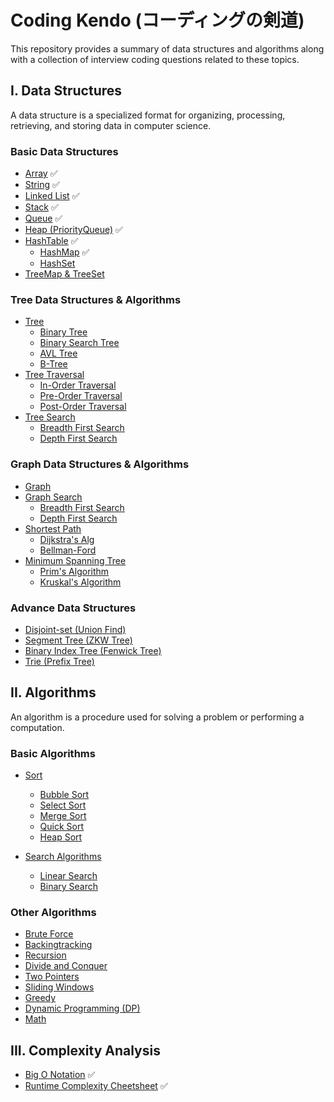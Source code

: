 # Coding Kendo (コーディングの剣道)

This repository provides a summary of data structures and algorithms along with a collection of interview coding questions related to these topics.

## I. Data Structures

A data structure is a specialized format for organizing, processing, retrieving, and storing data in computer science.

### Basic Data Structures
- [Array](./data_structures/basic/array.md) ✅
- [String](./data_structures/basic/string.md) ✅
- [Linked List](./data_structures/basic/linkedlist.md) ✅
- [Stack](./data_structures/basic/stack.md) ✅
- [Queue](./data_structures/basic/queue.md) ✅
- [Heap (PriorityQueue)](./data_structures/basic/heap.md) ✅
- [HashTable](./data_structures/basic/hashtable.md) ✅
  - [HashMap](./data_structures/basic/hashmap.md) ✅
  - [HashSet](./data_structures/basic/hashset.md)
- [TreeMap & TreeSet](./data_structures/basic/treemap.md)

### Tree Data Structures & Algorithms
- [Tree](./data_structures/tree/tree.md)
  - [Binary Tree](./data_structures/tree/tree.md)
  - [Binary Search Tree](./data_structures/tree/binary_search_tree.md)
  - [AVL Tree]()
  - [B-Tree]()
- [Tree Traversal]()
  - [In-Order Traversal]()
  - [Pre-Order Traversal]()
  - [Post-Order Traversal]()
- [Tree Search]()
  - [Breadth First Search]()
  - [Depth First Search]()

### Graph Data Structures & Algorithms
- [Graph]()
- [Graph Search]()
  - [Breadth First Search]()
  - [Depth First Search]()
- [Shortest Path]()
  - [Dijkstra's Alg]()
  - [Bellman-Ford]()
- [Minimum Spanning Tree]()
  - [Prim's Algorithm]()
  - [Kruskal's Algorithm]()

### Advance Data Structures
- [Disjoint-set (Union Find)]()
- [Segment Tree (ZKW Tree)]()
- [Binary Index Tree (Fenwick Tree)]()
- [Trie (Prefix Tree)]()

## II. Algorithms

An algorithm is a procedure used for solving a problem or performing a computation.

### Basic Algorithms
- [Sort]()
  - [Bubble Sort]()
  - [Select Sort]()
  - [Merge Sort]()
  - [Quick Sort]()
  - [Heap Sort]()

- [Search Algorithms]()
  - [Linear Search]()
  - [Binary Search]()

### Other Algorithms
- [Brute Force]()
- [Backingtracking]()
- [Recursion]()
- [Divide and Conquer]()
- [Two Pointers]()
- [Sliding Windows]()
- [Greedy]()
- [Dynamic Programming (DP)]()
- [Math]()

## III. Complexity Analysis
- [Big O Notation](./algorithms/BigONotation.md) ✅
- [Runtime Complexity Cheetsheet](./algorithms/CommonRuntime.md) ✅